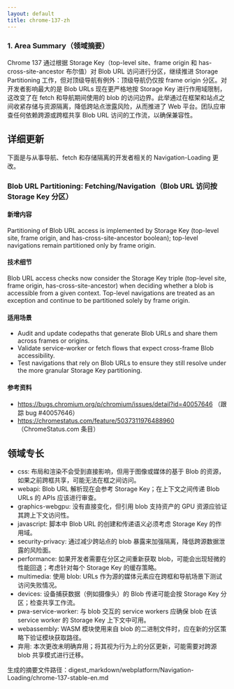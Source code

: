 ```yaml
---
layout: default
title: chrome-137-zh
---
```


### 1. Area Summary（领域摘要）

Chrome 137 通过根据 Storage Key（top-level site、frame origin 和 has-cross-site-ancestor 布尔值）对 Blob URL 访问进行分区，继续推进 Storage Partitioning 工作，但对顶级导航有例外：顶级导航仍仅按 frame origin 分区。对开发者影响最大的是 Blob URLs 现在更严格地按 Storage Key 进行作用域限制，这改变了在 fetch 和导航期间使用的 blob 的访问边界。此举通过在框架和站点之间收紧存储与资源隔离，降低跨站点泄露风险，从而推进了 Web 平台。团队应审查任何依赖跨源或跨框共享 Blob URL 访问的工作流，以确保兼容性。

## 详细更新

下面是与从事导航、fetch 和存储隔离的开发者相关的 Navigation-Loading 更改。

### Blob URL Partitioning: Fetching/Navigation（Blob URL 访问按 Storage Key 分区）

#### 新增内容
Partitioning of Blob URL access is implemented by Storage Key (top-level site, frame origin, and has-cross-site-ancestor boolean); top-level navigations remain partitioned only by frame origin.

#### 技术细节
Blob URL access checks now consider the Storage Key triple (top-level site, frame origin, has-cross-site-ancestor) when deciding whether a blob is accessible from a given context. Top-level navigations are treated as an exception and continue to be partitioned solely by frame origin.

#### 适用场景
- Audit and update codepaths that generate Blob URLs and share them across frames or origins.
- Validate service-worker or fetch flows that expect cross-frame Blob accessibility.
- Test navigations that rely on Blob URLs to ensure they still resolve under the more granular Storage Key partitioning.

#### 参考资料
- https://bugs.chromium.org/p/chromium/issues/detail?id=40057646 （跟踪 bug #40057646）
- https://chromestatus.com/feature/5037311976488960 （ChromeStatus.com 条目）

## 领域专长

- css: 布局和渲染不会受到直接影响，但用于图像或媒体的基于 Blob 的资源，如果之前跨框共享，可能无法在框之间访问。
- webapi: Blob URL 解析现在会参考 Storage Key；在上下文之间传递 Blob URLs 的 APIs 应该进行审查。
- graphics-webgpu: 没有直接变化，但引用 blob 支持资产的 GPU 资源应验证其跨上下文访问性。
- javascript: 脚本中 Blob URL 的创建和传递语义必须考虑 Storage Key 的作用域。
- security-privacy: 通过减少跨站点的 blob 暴露来加强隔离，降低跨源数据泄露的风险面。
- performance: 如果开发者需要在分区之间重新获取 blob，可能会出现轻微的性能回退；考虑针对每个 Storage Key 的缓存策略。
- multimedia: 使用 blob: URLs 作为源的媒体元素应在跨框和导航场景下测试访问失败情况。
- devices: 设备捕获数据（例如摄像头）的 Blob 传递可能会按 Storage Key 分区；检查共享工作流。
- pwa-service-worker: 与 blob 交互的 service workers 应确保 blob 在该 service worker 的 Storage Key 上下文中可用。
- webassembly: WASM 模块使用来自 blob 的二进制文件时，应在新的分区策略下验证模块获取路径。
- 弃用: 本次更改未明确弃用；将其视为行为上的分区更新，可能需要对跨源 blob 共享模式进行迁移。

生成的摘要文件路径：digest_markdown/webplatform/Navigation-Loading/chrome-137-stable-en.md
